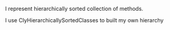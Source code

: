 I represent hierarchically sorted collection of methods.

I use ClyHierarchicallySortedClasses to built my own hierarchy
